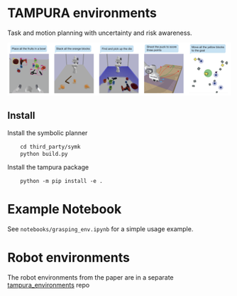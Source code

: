 # TAMPURA environments

Task and motion planning with uncertainty and risk awareness.

![alt text](figs/tasks.png)

## Install

Install the symbolic planner
```
    cd third_party/symk
    python build.py
```

Install the tampura package
```
    python -m pip install -e .
```

# Example Notebook

See `notebooks/grasping_env.ipynb` for a simple usage example.

# Robot environments

The robot environments from the paper are in a separate [tampura_environments](https://github.com/aidan-curtis/tampura_environments) repo
